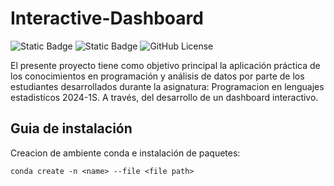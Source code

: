 # Interactive-Dashboard
![Static Badge](https://img.shields.io/badge/Python-3.12.1-blue?logo=python)
![Static Badge](https://img.shields.io/badge/streamlit-1.31.1-red?logo=streamlit)
![GitHub License](https://img.shields.io/github/license/HectorVR-Dev/InteractiveDashboardForEDA)



El presente proyecto tiene como objetivo principal la aplicación práctica de los conocimientos en programación y análisis de datos por parte de los estudiantes desarrollados durante la asignatura: Programacion en lenguajes estadistícos 2024-1S. A través, del desarrollo de un dashboard interactivo.
## Guia de instalación
Creacion de ambiente conda e instalación de paquetes:
```
conda create -n <name> --file <file path>
```
